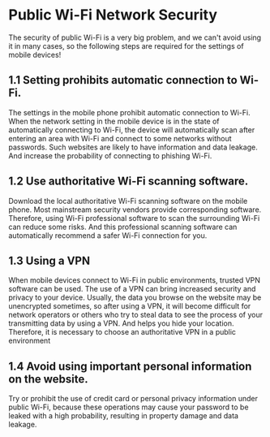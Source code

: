 # Public Wi-Fi Network Security

The security of public Wi-Fi is a very big problem, and we can't avoid using it in many cases, so the following steps are required for the settings of mobile devices!

## 1.1	Setting prohibits automatic connection to Wi-Fi.

The settings in the mobile phone prohibit automatic connection to Wi-Fi. When the network setting in the mobile device is in the state of automatically connecting to Wi-Fi, the device will automatically scan after entering an area with Wi-Fi and connect to some networks without passwords. Such websites are likely to have information and data leakage. And increase the probability of connecting to phishing Wi-Fi.

## 1.2 Use authoritative Wi-Fi scanning software.

Download the local authoritative Wi-Fi scanning software on the mobile phone. Most mainstream security vendors provide corresponding software. Therefore, using Wi-Fi professional software to scan the surrounding Wi-Fi can reduce some risks. And this professional scanning software can automatically recommend a safer Wi-Fi connection for you.

## 1.3 Using a VPN

When mobile devices connect to Wi-Fi in public environments, trusted VPN software can be used. The use of a VPN can bring increased security and privacy to your device. Usually, the data you browse on the website may be unencrypted sometimes, so after using a VPN, it will become difficult for network operators or others who try to steal data to see the process of your transmitting data by using a VPN. And helps you hide your location. Therefore, it is necessary to choose an authoritative VPN in a public environment

## 1.4 Avoid using important personal information on the website.

Try or prohibit the use of credit card or personal privacy information under public Wi-Fi, because these operations may cause your password to be leaked with a high probability, resulting in property damage and data leakage.
